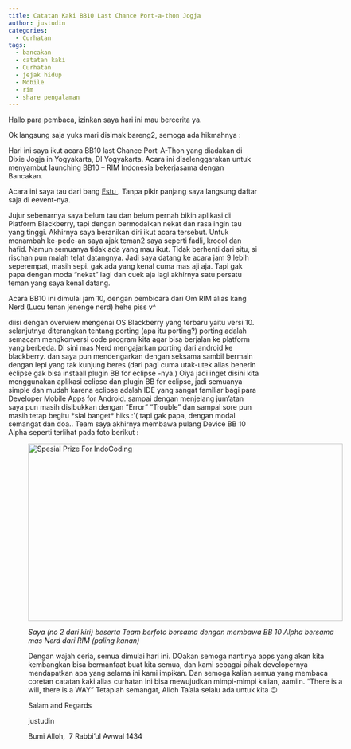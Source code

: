 ```yaml
---
title: Catatan Kaki BB10 Last Chance Port-a-thon Jogja
author: justudin
categories:
  - Curhatan
tags:
  - bancakan
  - catatan kaki
  - Curhatan
  - jejak hidup
  - Mobile
  - rim
  - share pengalaman
---
```

Hallo para pembaca, izinkan saya hari ini mau bercerita ya.

Ok langsung saja yuks mari disimak bareng2, semoga ada hikmahnya :

Hari ini saya ikut acara BB10 last Chance Port-A-Thon yang diadakan di Dixie Jogja in Yogyakarta, DI Yogyakarta. Acara ini diselenggarakan untuk menyambut launching BB10 – RIM Indonesia bekerjasama dengan Bancakan.

Acara ini saya tau dari bang <a href="http://tuanpembual.wordpress.com/" target="_blank">Estu </a>. Tanpa pikir panjang saya langsung daftar saja di eevent-nya.

Jujur sebenarnya saya belum tau dan belum pernah bikin aplikasi di Platform Blackberry, tapi dengan bermodalkan nekat dan rasa ingin tau yang tinggi. Akhirnya saya beranikan diri ikut acara tersebut. Untuk menambah ke-pede-an saya ajak teman2 saya seperti fadli, krocol dan hafid. Namun semuanya tidak ada yang mau ikut. Tidak berhenti dari situ, si rischan pun malah telat datangnya. Jadi saya datang ke acara jam 9 lebih seperempat, masih sepi. gak ada yang kenal cuma mas aji aja. Tapi gak papa dengan moda “nekat” lagi dan cuek aja lagi akhirnya satu persatu teman yang saya kenal datang.

Acara BB10 ini dimulai jam 10, dengan pembicara dari Om RIM alias kang Nerd (Lucu tenan jenenge nerd) hehe piss v^

diisi dengan overview mengenai OS Blackberry yang terbaru yaitu versi 10. selanjutnya diterangkan tentang porting (apa itu porting?) porting adalah semacam mengkonversi code program kita agar bisa berjalan ke platform yang berbeda. Di sini mas Nerd mengajarkan porting dari android ke blackberry. dan saya pun mendengarkan dengan seksama sambil bermain dengan lepi yang tak kunjung beres (dari pagi cuma utak-utek alias benerin eclipse gak bisa instaall plugin BB for eclipse -nya.) Oiya jadi inget disini kita menggunakan aplikasi eclipse dan plugin BB for eclipse, jadi semuanya simple dan mudah karena eclipse adalah IDE yang sangat familiar bagi para Developer Mobile Apps for Android. sampai dengan menjelang jum&#8217;atan saya pun masih disibukkan dengan &#8220;Error&#8221; &#8220;Trouble&#8221; dan sampai sore pun masih tetap begitu \*sial banget\* hiks :'( tapi gak papa, dengan modal semangat dan doa.. Team saya akhirnya membawa pulang Device BB 10 Alpha seperti terlihat pada foto berikut :<figure style="width: 632px" class="wp-caption aligncenter">

<img class=" " alt="Spesial Prize For IndoCoding" src="http://tuanpembual.files.wordpress.com/2013/01/2013-01-18-16-48-42.jpg?w=632&h=355" width="632" height="356" />

*Saya (no 2 dari kiri) beserta Team berfoto bersama dengan membawa BB 10 Alpha bersama mas Nerd dari RIM (paling kanan)*



Dengan wajah ceria, semua dimulai hari ini. DOakan semoga nantinya apps yang akan kita kembangkan bisa bermanfaat buat kita semua, dan kami sebagai pihak developernya mendapatkan apa yang selama ini kami impikan. Dan semoga kalian semua yang membaca coretan catatan kaki alias curhatan ini bisa mewujudkan mimpi-mimpi kalian, aamiin. “There is a will, there is a WAY” Tetaplah semangat, Alloh Ta’ala selalu ada untuk kita 😉

Salam and Regards

justudin

Bumi Alloh,  7 Rabbi&#8217;ul Awwal 1434